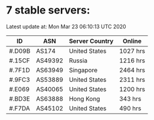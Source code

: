 # 7 stable servers:

Latest update at: Mon Mar 23 06:10:13 UTC 2020

| ID | ASN | Server Country | Online |
| -- | --- | -------------- | ------ |
| #.D09B | AS174 | United States | 1027 hrs |
| #.15CF | AS49392 | Russia | 1216 hrs |
| #.7F1D | AS63949 | Singapore | 2464 hrs |
| #.9FC3 | AS53889 | United States | 2311 hrs |
| #.E069 | AS40065 | United States | 1200 hrs |
| #.BD3E | AS63888 | Hong Kong | 343 hrs |
| #.F7DA | AS45102 | United States | 490 hrs |

